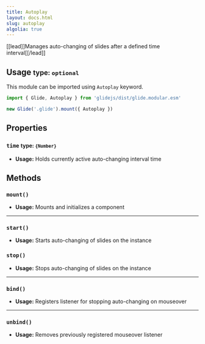 ```yaml
---
title: Autoplay
layout: docs.html
slug: autoplay
algolia: true
---
```


[[lead]]Manages auto-changing of slides after a defined time interval[[/lead]]

## Usage <small>type: `optional`</small>

This module can be imported using `Autoplay` keyword.

```js
import { Glide, Autoplay } from 'glidejs/dist/glide.modular.esm'

new Glide('.glide').mount({ Autoplay })
```

## Properties

### `time` <small>type: `{Number}`</small>

- **Usage:** Holds currently active auto-changing interval time

## Methods

### `mount()`

- **Usage:** Mounts and initializes a component

---

### `start()`

- **Usage:** Starts auto-changing of slides on the instance

### `stop()`

- **Usage:** Stops auto-changing of slides on the instance

---

### `bind()`

- **Usage:** Registers listener for stopping auto-changing on mouseover

---

### `unbind()`

- **Usage:** Removes previously registered mouseover listener